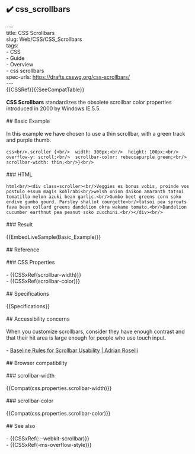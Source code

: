 ## ✔️ css_scrollbars 
 ---<br/>title: CSS Scrollbars<br/>slug: Web/CSS/CSS_Scrollbars<br/>tags:<br/>  - CSS<br/>  - Guide<br/>  - Overview<br/>  - css scrollbars<br/>spec-urls: https://drafts.csswg.org/css-scrollbars/<br/>---<br/>{{CSSRef}}{{SeeCompatTable}}<br/><br/>**CSS Scrollbars** standardizes the obsolete scrollbar color properties introduced in 2000 by Windows IE 5.5.<br/><br/>## Basic Example<br/><br/>In this example we have chosen to use a thin scrollbar, with a green track and purple thumb.<br/><br/>```css<br/>.scroller {<br/>  width: 300px;<br/>  height: 100px;<br/>  overflow-y: scroll;<br/>  scrollbar-color: rebeccapurple green;<br/>  scrollbar-width: thin;<br/>}<br/>```<br/><br/>### HTML<br/><br/>```html<br/><div class=scroller><br/>Veggies es bonus vobis, proinde vos postulo essum magis kohlrabi<br/>welsh onion daikon amaranth tatsoi tomatillo melon azuki bean garlic.<br/>Gumbo beet greens corn soko endive gumbo gourd. Parsley shallot courgette<br/>tatsoi pea sprouts fava bean collard greens dandelion okra wakame tomato.<br/>Dandelion cucumber earthnut pea peanut soko zucchini.<br/></div><br/>```<br/><br/>### Result<br/><br/>{{EmbedLiveSample(Basic_Example)}}<br/><br/>## Reference<br/><br/>### CSS Properties<br/><br/>- {{CSSxRef(scrollbar-width)}}<br/>- {{CSSxRef(scrollbar-color)}}<br/><br/>## Specifications<br/><br/>{{Specifications}}<br/><br/>## Accessibility concerns<br/><br/>When you customize scrollbars, consider they have enough contrast and that their hit area is large enough for people who use touch input.<br/><br/>- [Baseline Rules for Scrollbar Usability | Adrian Roselli](https://adrianroselli.com/2019/01/baseline-rules-for-scrollbar-usability.html)<br/><br/>## Browser compatibility<br/><br/>### scrollbar-width<br/><br/>{{Compat(css.properties.scrollbar-width)}}<br/><br/>### scrollbar-color<br/><br/>{{Compat(css.properties.scrollbar-color)}}<br/><br/>## See also<br/><br/>- {{CSSxRef(::-webkit-scrollbar)}}<br/>- {{CSSxRef(-ms-overflow-style)}}<br/>